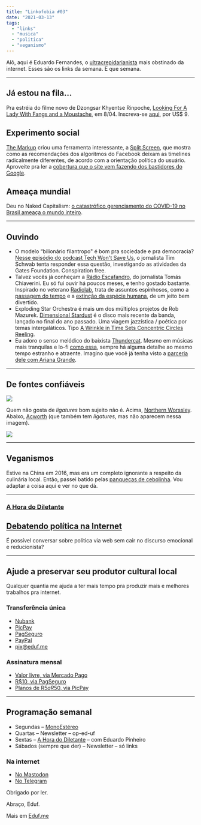```yaml
---
title: "Linkofobia #03"
date: "2021-03-13"
tags: 
  - "links"
  - "musica"
  - "politica"
  - "veganismo"
---
```


Alô, aqui é Eduardo Fernandes, o [ultracrepidarianista](https://www.thefreedictionary.com/ultracrepidarianism) mais obstinado da internet. Esses são os links da semana. E que semana.

* * *

## Já estou na fila…

Pra estréia do filme novo de Dzongsar Khyentse Rinpoche, [Looking For A Lady With Fangs and a Moustache](https://www.lookingforalady.com/), em 8/04. Inscreva-se [aqui](https://watch.eventive.org/lookingforaladyfilm/play/603fcb500313df00bc529c27), por US$ 9.

## Experimento social

[The Markup](https://themarkup.org) criou uma ferramenta interessante, a [Split Screen](https://themarkup.org/citizen-browser/2021/03/11/split-screen?feed=biden_trump), que mostra como as recomendações dos algoritmos do Facebook deixam as timelines radicalmente diferentes, de acordo com a orientação política do usuário. Aproveite pra ler a [cobertura que o site vem fazendo dos bastidores do Google](https://themarkup.org/series/google-the-giant).

## Ameaça mundial

Deu no Naked Capitalism: [o catastrófico gerenciamento do COVID-19 no Brasil ameaça o mundo inteiro](https://www.nakedcapitalism.com/2021/03/brazils-catastrophic-management-of-covid-19-threatens-the-entire-world.html?utm_source=feedburner&utm_medium=feed&utm_campaign=Feed%3A+NakedCapitalism+%28naked+capitalism%29).

* * *

## Ouvindo

- O modelo “bilionário filantropo" é bom pra sociedade e pra democracia? [Nesse episódio do podcast Tech Won't Save Us](https://podcasts.apple.com/us/podcast/is-bill-gates-a-good-billionaire-w-tim-schwab/id1507621076?i=1000512545363), o jornalista Tim Schwa‪b‬ tenta responder essa questão, investigando as atividades da Gates Foundation. Conspiration free.
- Talvez vocês já conheçam a [Rádio Escafandro](https://www.radioescafandro.com/), do jornalista Tomás Chiaverini. Eu só fui ouvir há poucos meses, e tenho gostado bastante. Inspirado no veterano [Radiolab](https://www.wnycstudios.org/podcasts/radiolab), trata de assuntos espinhosos, como a [passagem do tempo](https://www.radioescafandro.com/2021/03/03/43-corra-humano-corra/) e a [extinção da espécie humana](https://www.radioescafandro.com/2021/02/17/42-a-vida-o-universo-e-tudo-o-mais/), de um jeito bem divertido.
- Exploding Star Orchestra é mais um dos múltiplos projetos de Rob Mazurek. [Dimensional Stardust](https://intlanthem.bandcamp.com/album/dimensional-stardust) é o disco mais recente da banda, lançado no final do ano passado. Uma viagem jazzística / poética por temas intergaláticos. Tipo [A Wrinkle in Time Sets Concentric Circles Reeling](https://www.youtube.com/watch?v=IiM9KVVWLzw).
- Eu adoro o senso melódico do baixista [Thundercat](https://en.wikipedia.org/wiki/Thundercat_(musician)). Mesmo em músicas mais tranquilas e lo-fi [como essa](https://youtu.be/KbmKEx_MTyc), sempre há alguma detalhe ao mesmo tempo estranho e atraente. Imagino que você já tenha visto a [parceria dele com Ariana Grande](https://www.youtube.com/watch?v=Sa0upTDZDYQ).

* * *

## De fontes confiáveis

![](https://i2.wp.com/eduf.me/wp-content/uploads/2021/03/northern.jpg?fit=1200%2C800&ssl=1)

Quem não gosta de _ligatures_ bom sujeito não é. Acima, [Northern Worssley](https://freedesignresources.net/northern-worssley-ligature-sans/). Abaixo, [Acworth](https://www.myfonts.com/fonts/jehoo-creative/acworth?tab=familyPackages) (que também tem _ligatures,_ mas não aparecem nessa imagem).

![](https://i1.wp.com/eduf.me/wp-content/uploads/2021/03/acworth.jpg?fit=720%2C360&ssl=1)

* * *

## Veganismos

Estive na China em 2016, mas era um completo ignorante a respeito da culinária local. Então, passei batido pelas [panquecas de cebolinha](https://www.theguardian.com/food/2021/feb/06/meera-sodhas-vegan-recipe-for-spring-onion-pancakes). Vou adaptar a coisa aqui e ver no que dá.

* * *

### [A Hora do Diletante](https://eduf.me/tag/a-hora-do-diletante/)

## [Debatendo política na Internet](https://eduf.me/debatendo-politica-na-internet/)

É possível conversar sobre política via web sem cair no discurso emocional e reducionista?

* * *

## Ajude a preservar seu produtor cultural local

Qualquer quantia me ajuda a ter mais tempo pra produzir mais e melhores trabalhos pra internet.

### Transferência única

- [Nubank](https://eduf.us5.list-manage.com/track/click?u=54a934b9aa7d008b9bb575d47&id=e879d8b961&e=85ed5a88c6)
- [PicPay](https://eduf.us5.list-manage.com/track/click?u=54a934b9aa7d008b9bb575d47&id=0d81ec46c6&e=85ed5a88c6)
- [PagSeguro](https://eduf.us5.list-manage.com/track/click?u=54a934b9aa7d008b9bb575d47&id=e80e4ef0f6&e=85ed5a88c6)
- [PayPal](https://eduf.us5.list-manage.com/track/click?u=54a934b9aa7d008b9bb575d47&id=a9b758a8f3&e=85ed5a88c6)
- pix@eduf.me

### Assinatura mensal

- [Valor livre, via Mercado Pago](https://eduf.us5.list-manage.com/track/click?u=54a934b9aa7d008b9bb575d47&id=97a43948c4&e=85ed5a88c6)
- [R$10, via PagSeguro](https://eduf.us5.list-manage.com/track/click?u=54a934b9aa7d008b9bb575d47&id=94de3fdb2d&e=85ed5a88c6)
- [Planos de R$5 a R$50, via PicPay](https://eduf.us5.list-manage.com/track/click?u=54a934b9aa7d008b9bb575d47&id=977e915c36&e=85ed5a88c6)

* * *

## Programação semanal

- Segundas – [MonoEstéreo](https://eduf.me/tag/monoestereo/)
- Quartas – Newsletter – op-ed-uf
- Sextas – [A Hora do Diletante](https://eduf.me/tag/a-hora-do-diletante/) – com Eduardo Pinheiro
- Sábados (sempre que der) – Newsletter – só links

### Na internet

- [No Mastodon](https://mastodon.social/@eduf)
- [No Telegram](https://t.me/edufme)

Obrigado por ler.

Abraço, Eduf.

Mais em [Eduf.me](https://eduf.me)
